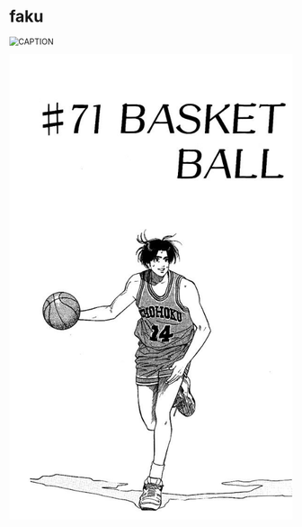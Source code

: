 # faku

![CAPTION](https://t4.ftcdn.net/jpg/00/99/53/31/360_F_99533164_fpE2O6vEjnXgYhonMyYBGtGUFCLqfTWA.jpg)

![CAPTION](https://github.com/Wasupie/faku/blob/main/2.jpg)
